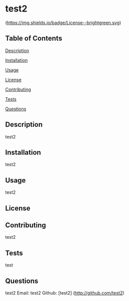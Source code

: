 # test2

  (https://img.shields.io/badge/License--brightgreen.svg)

## Table of Contents
  [Description](#Description)

  [Installation](#Installation)

  [Usage](#Usage)

  [License](#License)

  [Contributing](#Contributing)

  [Tests](#Tests)

  [Questions](#Questions)
  
## Description
  test2

## Installation
  test2

## Usage
  test2

## License
  

## Contributing
  test2

## Tests
  test

## Questions
  test2
  Email: test2
  Github: [test2] (http://github.com/test2)
